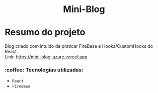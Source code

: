 <h1 align="center"> Mini-Blog </h1>

# Resumo do projeto
Blog criado com intuido de praticar FireBase e Hooks/CustomHooks do React.
<br/>
Link: https://mini-blog-azure.vercel.app

<h3 align="left"> :coffee: Tecnologias utilizadas: </h3>

- ``React``
- ``FireBase``

